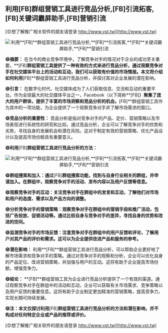 ## **利用**[FB]**群组营销工具进行竞品分析,**[FB]**引流拓客,**[FB]**关键词霸屏助手,**[FB]**营销引流**

[😍想了解推广相关软件的朋友请登录 http://www.vst.tw](http://www.vst.tw)

 <center><img src="https://vst.tw/MP4/tuiguang/png/6.png" alt="利用**[FB]**群组营销工具进行竞品分析,**[FB]**引流拓客,**[FB]**关键词霸屏助手,**[FB]**营销引流"></center>

**😄摘要：**
在当今的商业竞争环境中，了解竞争对手的情况对于企业的成功至关重要。**[FB]**群组营销工具提供了一种有效的方式来进行竞品分析，通过观察竞争对手在社交媒体平台上的活动和互动，我们可以获取有价值的市场情报。本文将介绍如何利用**[FB]**群组营销工具进行竞品分析，并探讨其对企业发展的潜在影响。

**😄引言：**
在数字化时代，社交媒体成为了人们获取信息、交流和互动的重要平台。作为全球最大的社交媒体平台之一，Facebook（以下简称**[FB]**）聚集了庞大的用户群体，提供了丰富的市场洞察和竞品分析的机会。**[FB]**群组营销工具作为其中的一项功能，为企业提供了一个观察竞争对手并了解市场需求的窗口。

**😄竞品分析的重要性：**
竞品分析是指对竞争对手的产品、定价、营销策略以及市场表现进行系统性的研究和比较。通过竞品分析，企业可以了解竞争对手的优势和劣势，寻找自身的发展机会和潜在风险。这对于制定有效的营销策略、优化产品设计以及提高市场份额具有重要意义。

**😄利用**[FB]**群组营销工具进行竞品分析的方法：**

 <center><img src="https://vst.tw/MP4/tuiguang/png/7.png" alt="利用**[FB]**群组营销工具进行竞品分析,**[FB]**引流拓客,**[FB]**关键词霸屏助手,**[FB]**营销引流"></center>

**😄群组搜索和加入：通过**[FB]**群组搜索功能，找到与自身行业相关的群组，并申请加入。在群组中，观察竞争对手的活动、发布内容以及用户反馈等信息。**

**😄观察竞争对手的互动：关注竞争对手在群组中的发言和互动，了解他们对市场和用户的态度、需求以及产品方向的调整。**

**😄分析竞争对手的营销策略：观察竞争对手在群组中的营销手段和推广活动，包括广告投放、促销活动等。通过比较自身与竞争对手的差异，寻找自身的优势和改进的空间。**

**😄监测竞争对手的市场反馈：注意竞争对手在群组中的用户反馈和评论，了解用户对其产品的评价和需求。这可以为企业提供改进产品和服务的参考。**

**😄潜在影响：**
利用**[FB]**群组营销工具进行竞品分析，可以帮助企业更好地了解市场需求和竞争对手的策略。通过对竞争对手的观察和分析，企业可以优化自身的产品定位、改进营销策略，并加强与用户的互动。这将有助于企业提高市场份额，增强竞争力。

**😄结论：**
**[FB]**群组营销工具为企业进行竞品分析提供了一个有效的渠道。通过观察竞争对手在群组中的活动和互动，企业可以获取有关市场需求、竞争策略以及用户反馈的重要信息。这将有助于企业制定更加精准的营销策略，提高竞争力，实现长期可持续发展。

**😄注：本文仅探讨利用**[FB]**群组营销工具进行竞品分析的方法和潜在影响，并不构成对任何特定企业或产品的推荐或评价。**

[😍想了解推广相关软件的朋友请登录 http://www.vst.tw](http://www.vst.tw)



